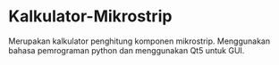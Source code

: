 # Kalkulator-Mikrostrip
Merupakan kalkulator penghitung komponen mikrostrip. Menggunakan bahasa pemrograman python dan menggunakan Qt5 untuk GUI.
